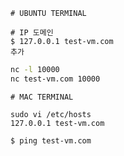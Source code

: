 ```vi
# UBUNTU TERMINAL

# IP 도메인
$ 127.0.0.1 test-vm.com
추가
```

```bash
nc -l 10000
nc test-vm.com 10000
```

```
# MAC TERMINAL

sudo vi /etc/hosts
127.0.0.1 test-vm.com

$ ping test-vm.com
```